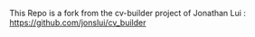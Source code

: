 This Repo is a fork from the cv-builder project of 
Jonathan Lui : https://github.com/jonslui/cv_builder
